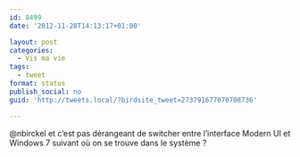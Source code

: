 ```yaml
---
id: 8499
date: '2012-11-28T14:13:17+01:00'

layout: post
categories:
  - Vis ma vie
tags:
  - tweet
format: status
publish_social: no
guid: 'http://tweets.local/?birdsite_tweet=273791677070708736'

---
```


@nbirckel et c’est pas dérangeant de switcher entre l’interface Modern UI et Windows 7 suivant où on se trouve dans le système ?